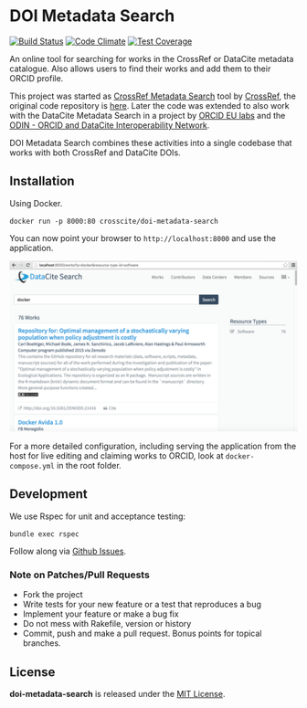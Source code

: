 # DOI Metadata Search

[![Build Status](https://travis-ci.org/crosscite/doi-metadata-search.svg)](https://travis-ci.org/crosscite/doi-metadata-search) [![Code Climate](https://codeclimate.com/github/crosscite/doi-metadata-search/badges/gpa.svg)](https://codeclimate.com/github/crosscite/doi-metadata-search) [![Test Coverage](https://codeclimate.com/github/crosscite/doi-metadata-search/badges/coverage.svg)](https://codeclimate.com/github/crosscite/doi-metadata-search/coverage)

An online tool for searching for works in the CrossRef or DataCite metadata
catalogue. Also allows users to find their works and add them to their ORCID profile.

This project was started as [CrossRef Metadata Search](http://search.crossref.org) tool by [CrossRef](http://crossref.org), the original code repository is [here](https://github.com/crossref/doi-metadata-search). Later the code was extended to also work with the DataCite Metadata Search in a project by [ORCID EU labs](https://github.com/ORCID-EU-Labs/) and the [ODIN - ORCID and DataCite Interoperability Network](http://odin-project.eu).

DOI Metadata Search combines these activities into a single codebase that works with both CrossRef and DataCite DOIs.

## Installation

Using Docker.

```
docker run -p 8000:80 crosscite/doi-metadata-search
```

You can now point your browser to `http://localhost:8000` and use the application.

![Screenshot](https://raw.githubusercontent.com/crosscite/doi-metadata-search/master/public/images/start.png)

For a more detailed configuration, including serving the application from the host for live editing and claiming works to ORCID, look at `docker-compose.yml` in the root folder.

## Development

We use Rspec for unit and acceptance testing:

```
bundle exec rspec
```

Follow along via [Github Issues](https://github.com/crosscite/doi-metadata-search/issues).

### Note on Patches/Pull Requests

* Fork the project
* Write tests for your new feature or a test that reproduces a bug
* Implement your feature or make a bug fix
* Do not mess with Rakefile, version or history
* Commit, push and make a pull request. Bonus points for topical branches.

## License
**doi-metadata-search** is released under the [MIT License](https://github.com/crosscite/doi-metadata-search/blob/master/LICENSE.md).
